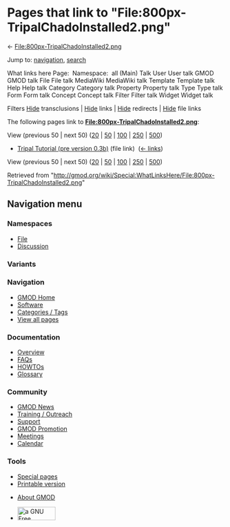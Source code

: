 <div id="mw-page-base" class="noprint">

</div>

<div id="mw-head-base" class="noprint">

</div>

<div id="content" class="mw-body" role="main">

<span id="top"></span>

<div id="mw-js-message" style="display:none;">

</div>



# <span dir="auto">Pages that link to "File:800px-TripalChadoInstalled2.png"</span>

<div id="bodyContent">

<div id="contentSub">

←
[File:800px-TripalChadoInstalled2.png](/wiki/File:800px-TripalChadoInstalled2.png "File:800px-TripalChadoInstalled2.png")

</div>

<div id="jump-to-nav" class="mw-jump">

Jump to: [navigation](#mw-navigation), [search](#p-search)

</div>

<div id="mw-content-text">

What links here Page:  Namespace:  all (Main) Talk User User talk GMOD
GMOD talk File File talk MediaWiki MediaWiki talk Template Template talk
Help Help talk Category Category talk Property Property talk Type Type
talk Form Form talk Concept Concept talk Filter Filter talk Widget
Widget talk

Filters
[Hide](/mediawiki/index.php?title=Special:WhatLinksHere/File:800px-TripalChadoInstalled2.png&hidetrans=1 "Special:WhatLinksHere/File:800px-TripalChadoInstalled2.png")
transclusions \|
[Hide](/mediawiki/index.php?title=Special:WhatLinksHere/File:800px-TripalChadoInstalled2.png&hidelinks=1 "Special:WhatLinksHere/File:800px-TripalChadoInstalled2.png")
links \|
[Hide](/mediawiki/index.php?title=Special:WhatLinksHere/File:800px-TripalChadoInstalled2.png&hideredirs=1 "Special:WhatLinksHere/File:800px-TripalChadoInstalled2.png")
redirects \|
[Hide](/mediawiki/index.php?title=Special:WhatLinksHere/File:800px-TripalChadoInstalled2.png&hideimages=1 "Special:WhatLinksHere/File:800px-TripalChadoInstalled2.png")
file links

The following pages link to
**[File:800px-TripalChadoInstalled2.png](/wiki/File:800px-TripalChadoInstalled2.png "File:800px-TripalChadoInstalled2.png")**:

View (previous 50 \| next 50)
([20](/mediawiki/index.php?title=Special:WhatLinksHere/File:800px-TripalChadoInstalled2.png&limit=20 "Special:WhatLinksHere/File:800px-TripalChadoInstalled2.png")
\|
[50](/mediawiki/index.php?title=Special:WhatLinksHere/File:800px-TripalChadoInstalled2.png&limit=50 "Special:WhatLinksHere/File:800px-TripalChadoInstalled2.png")
\|
[100](/mediawiki/index.php?title=Special:WhatLinksHere/File:800px-TripalChadoInstalled2.png&limit=100 "Special:WhatLinksHere/File:800px-TripalChadoInstalled2.png")
\|
[250](/mediawiki/index.php?title=Special:WhatLinksHere/File:800px-TripalChadoInstalled2.png&limit=250 "Special:WhatLinksHere/File:800px-TripalChadoInstalled2.png")
\|
[500](/mediawiki/index.php?title=Special:WhatLinksHere/File:800px-TripalChadoInstalled2.png&limit=500 "Special:WhatLinksHere/File:800px-TripalChadoInstalled2.png"))

- [Tripal Tutorial (pre version
  0.3b)](/wiki/Tripal_Tutorial_(pre_version_0.3b) "Tripal Tutorial (pre version 0.3b)")
  (file link) ‎ <span class="mw-whatlinkshere-tools">([←
  links](/mediawiki/index.php?title=Special:WhatLinksHere&target=Tripal+Tutorial+%28pre+version+0.3b%29 "Special:WhatLinksHere"))</span>

View (previous 50 \| next 50)
([20](/mediawiki/index.php?title=Special:WhatLinksHere/File:800px-TripalChadoInstalled2.png&limit=20 "Special:WhatLinksHere/File:800px-TripalChadoInstalled2.png")
\|
[50](/mediawiki/index.php?title=Special:WhatLinksHere/File:800px-TripalChadoInstalled2.png&limit=50 "Special:WhatLinksHere/File:800px-TripalChadoInstalled2.png")
\|
[100](/mediawiki/index.php?title=Special:WhatLinksHere/File:800px-TripalChadoInstalled2.png&limit=100 "Special:WhatLinksHere/File:800px-TripalChadoInstalled2.png")
\|
[250](/mediawiki/index.php?title=Special:WhatLinksHere/File:800px-TripalChadoInstalled2.png&limit=250 "Special:WhatLinksHere/File:800px-TripalChadoInstalled2.png")
\|
[500](/mediawiki/index.php?title=Special:WhatLinksHere/File:800px-TripalChadoInstalled2.png&limit=500 "Special:WhatLinksHere/File:800px-TripalChadoInstalled2.png"))

</div>

<div class="printfooter">

Retrieved from
"<http://gmod.org/wiki/Special:WhatLinksHere/File:800px-TripalChadoInstalled2.png>"

</div>

<div id="catlinks" class="catlinks catlinks-allhidden">

</div>

<div class="visualClear">

</div>

</div>

</div>

<div id="mw-navigation">

## Navigation menu

<div id="mw-head">



<div id="left-navigation">

<div id="p-namespaces" class="vectorTabs" role="navigation"
aria-labelledby="p-namespaces-label">

### Namespaces

- <span id="ca-nstab-image"><a href="/wiki/File:800px-TripalChadoInstalled2.png" accesskey="c"
  title="View the file page [c]">File</a></span>
- <span id="ca-talk"><a
  href="/mediawiki/index.php?title=File_talk:800px-TripalChadoInstalled2.png&amp;action=edit&amp;redlink=1"
  accesskey="t"
  title="Discussion about the content page [t]">Discussion</a></span>

</div>

<div id="p-variants" class="vectorMenu emptyPortlet" role="navigation"
aria-labelledby="p-variants-label">

### 

### Variants[](#)

<div class="menu">

</div>

</div>

</div>

<div id="right-navigation">





</div>



</div>

</div>

</div>

<div id="mw-panel">

<div id="p-logo" role="banner">

<a href="/wiki/Main_Page"
style="background-image: url(http://gmod.org/images/GMOD-cogs.png);"
title="Visit the main page"></a>

</div>

<div id="p-Navigation" class="portal" role="navigation"
aria-labelledby="p-Navigation-label">

### Navigation

<div class="body">

- <span id="n-GMOD-Home">[GMOD Home](/wiki/Main_Page)</span>
- <span id="n-Software">[Software](/wiki/GMOD_Components)</span>
- <span id="n-Categories-.2F-Tags">[Categories /
  Tags](/wiki/Categories)</span>
- <span id="n-View-all-pages">[View all
  pages](/wiki/Special:AllPages)</span>

</div>

</div>

<div id="p-Documentation" class="portal" role="navigation"
aria-labelledby="p-Documentation-label">

### Documentation

<div class="body">

- <span id="n-Overview">[Overview](/wiki/Overview)</span>
- <span id="n-FAQs">[FAQs](/wiki/Category:FAQ)</span>
- <span id="n-HOWTOs">[HOWTOs](/wiki/Category:HOWTO)</span>
- <span id="n-Glossary">[Glossary](/wiki/Glossary)</span>

</div>

</div>

<div id="p-Community" class="portal" role="navigation"
aria-labelledby="p-Community-label">

### Community

<div class="body">

- <span id="n-GMOD-News">[GMOD News](/wiki/GMOD_News)</span>
- <span id="n-Training-.2F-Outreach">[Training /
  Outreach](/wiki/Training_and_Outreach)</span>
- <span id="n-Support">[Support](/wiki/Support)</span>
- <span id="n-GMOD-Promotion">[GMOD
  Promotion](/wiki/GMOD_Promotion)</span>
- <span id="n-Meetings">[Meetings](/wiki/Meetings)</span>
- <span id="n-Calendar">[Calendar](/wiki/Calendar)</span>

</div>

</div>

<div id="p-tb" class="portal" role="navigation"
aria-labelledby="p-tb-label">

### Tools

<div class="body">

- <span id="t-specialpages"><a href="/wiki/Special:SpecialPages" accesskey="q"
  title="A list of all special pages [q]">Special pages</a></span>
- <span id="t-print"><a
  href="/mediawiki/index.php?title=Special:WhatLinksHere/File:800px-TripalChadoInstalled2.png&amp;printable=yes"
  rel="alternate" accesskey="p"
  title="Printable version of this page [p]">Printable version</a></span>

</div>

</div>

</div>

</div>

<div id="footer" role="contentinfo">

- <span id="footer-places-about">[About
  GMOD](/wiki/GMOD:About "GMOD:About")</span>

<!-- -->

- <span id="footer-copyrightico">[<img src="http://www.gnu.org/graphics/gfdl-logo-small.png" width="88"
  height="31" alt="a GNU Free Documentation License" />](http://www.gnu.org/licenses/fdl-1.3.html)</span>




</div>
